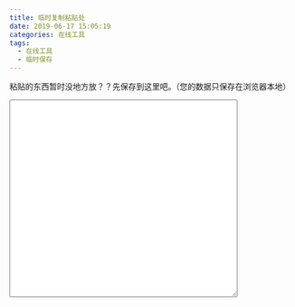 ```yaml
---
title: 临时复制粘贴处
date: 2019-06-17 15:05:19
categories: 在线工具
tags: 
  - 在线工具
  - 临时保存
---
```




粘贴的东西暂时没地方放？？先保存到这里吧。（您的数据只保存在浏览器本地）

<textarea id="editbox" style="padding:10px;width:80%;margin-left:auto;margin-right:auto;height:350px"> </textarea>
<span id="tips" style="color:red;font-size:12px"></span>



<script>
    Date.prototype.Format = function(fmt) {
            var o = {
                "M+" : this.getMonth() + 1,
                "d+" : this.getDate(),
                "h+" : this.getHours(),
                "m+" : this.getMinutes(),
                "s+" : this.getSeconds(),
                "q+" : Math.floor((this.getMonth() + 3) / 3),
                "S" : this.getMilliseconds()
            };
            if (/(y+)/.test(fmt))
                fmt = fmt.replace(RegExp.$1, (this.getFullYear() + "").substr(4 - RegExp.$1.length));
            for (var k in o)
            if (new RegExp("(" + k + ")").test(fmt))
                fmt = fmt.replace(RegExp.$1, (RegExp.$1.length == 1) ? (o[k]) : (("00" + o[k]).substr(("" + o[k]).length)));
            return fmt;
        }

      var editbox =  document.getElementById("editbox");
      if(localStorage.autoSave == undefined){
        localStorage.autoSave = "";
      }
	editbox.value = localStorage.autoSave;
      setInterval(function(){
         var value = editbox.value;
         var saveValue = localStorage.autoSave;
         if(value != saveValue){
             localStorage.autoSave = value;
             document.getElementById("tips").innerText= "内容已经在"+new Date().Format("yyyy-MM-dd hh:mm:ss")+"时自动保存";
         }
      },1000 * 3);
</script>








